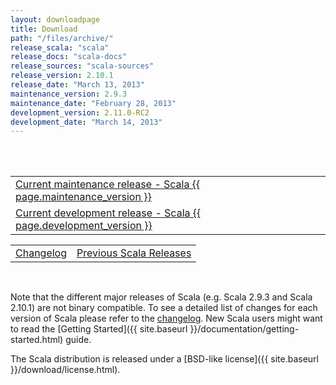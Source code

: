 ```yaml
---
layout: downloadpage
title: Download
path: "/files/archive/"
release_scala: "scala"
release_docs: "scala-docs"
release_sources: "scala-sources"
release_version: 2.10.1
release_date: "March 13, 2013"
maintenance_version: 2.9.3
maintenance_date: "February 28, 2013"
development_version: 2.11.0-RC2
development_date: "March 14, 2013"
---
```



<br/>
<br/>

<table>
  <tr>
    <td><a href="" class="btn small">Current maintenance release - Scala {{ page.maintenance_version }}</a></td>
  </tr>
  <tr>
    <td><a href="" class="btn small">Current development release - Scala {{ page.development_version }}</a></td>
  </tr>
</table>
<table><tbody>
  <tr>
    <td><a href="changelog.html" class="btn small">Changelog</a></td>
    <td><a href="all.html" class="btn small">Previous Scala Releases</a></td>
  </tr>
</tbody></table>

<br/>

Note that the different major releases of Scala (e.g. Scala 2.9.3 and Scala 2.10.1) are not binary compatible.
To see a detailed list of changes for each version of Scala please refer to the [changelog](changelog.html).
New Scala users might want to read the [Getting Started]({{ site.baseurl }}/documentation/getting-started.html) guide.

The Scala distribution is released under a [BSD-like license]({{ site.baseurl }}/download/license.html).







